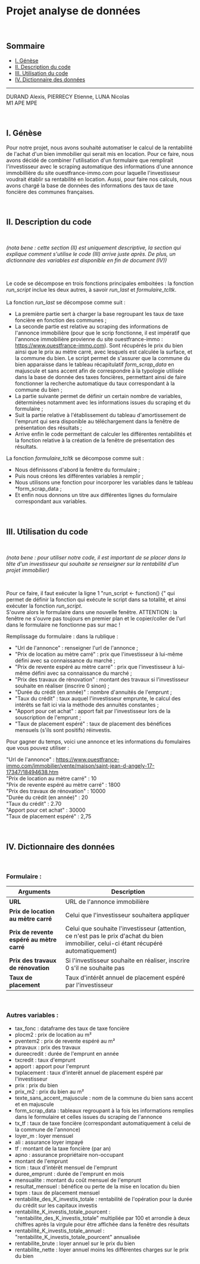 # Projet analyse de données

<br>

## Sommaire
- [I. Génèse](#i-génèse)
- [II. Description du code](#ii-description-du-code)
- [III. Utilisation du code](#iii-utilisation-du-code)
- [IV. Dictionnaire des données](#iv-dictionnaire-des-données)
 
---
DURAND Alexis, PIERRECY Etienne, LUNA Nicolas  
M1 APE MPE

<br>

## I. Génèse


Pour notre projet, nous avons souhaité automatiser le calcul de la rentabilité de l'achat d'un bien immobilier qui serait mis en location.
Pour ce faire, nous avons décidé de combiner l'utilisation d'un formulaire que remplirait l'investisseur avec le scraping automatique des informations d'une annonce immobillière du site ouestfrance-immo.com pour laquelle l'investisseur voudrait établir sa rentabilité en location.
Aussi, pour faire nos calculs, nous avons chargé la base de données des informations des taux de taxe foncière des communes françaises.

<br>

## II. Description du code

<br>

*(nota bene : cette section (II) est uniquement descriptive, la section qui explique comment s'utilise le code (III) arrive juste après. De plus, un dictionnaire des variables est disponible en fin de document (IV))*

<br>

Le code se décompose en trois fonctions principales emboitées : la fonction *run_script* inclue les deux autres, à savoir *run_last* et *formulaire_tcltk*.  
<br>
La fonction *run_last* se décompose comme suit :
* La première partie sert à charger la base regroupant les taux de taxe foncière en fonction des communes ;
* La seconde partie est relative au scraping des informations de l'annonce immobilière (pour que le scrip fonctionne, il est impératif que l'annonce immobilière provienne du site ouestfrance-immo : https://www.ouestfrance-immo.com). Sont récupérés le prix du bien ainsi que le prix au mètre carré, avec lesquels est calculée la surface, et la commune du bien. Le script permet de s'assurer que la commune du bien apparaisse dans le tableau récapitulatif *form_scrap_data* en majuscule et sans accent afin de correspondre à la typologie utilisée dans la base de donnée des taxes foncières, permettant ainsi de faire fonctionner la recherche automatique du taux correspondant à la commune du bien ;
* La partie suivante permet de définir un certain nombre de variables, déterminées notamment avec les informations issues du scraping et du formulaire ;
* Suit la partie relative à l'établissement du tableau d'amortissement de l'emprunt qui sera disponible au téléchargement dans la fenêtre de présentation des résultats ;
* Arrive enfin le code permettant de calculer les différentes rentabilités et la fonction relative à la création de la fenêtre de présentation des résultats.

La fonction *formulaire_tcltk* se décompose comme suit :
* Nous définissons d'abord la fenêtre du formulaire ;
* Puis nous créons les différentes variables à remplir ;
* Nous utilisons une fonction pour incorporer les variables dans le tableau *form_scrap_data ;
* Et enfin nous donnons un titre aux différentes lignes du formulaire correspondant aux variables.

<br>

## III. Utilisation du code

<br>

*(nota bene : pour utiliser notre code, il est important de se placer dans la tête d'un investisseur qui souhaite se renseigner sur la rentabilité d'un projet immobilier)*

<br>

Pour ce faire, il faut exécuter la ligne 1 "run_script <- function() {" qui permet de définir la fonction qui exécute le script dans sa totalité, et ainsi exécuter la fonction *run_script*.  
S'ouvre alors le formulaire dans une nouvelle fenêtre. ATTENTION : la fenêtre ne s'ouvre pas toujours en premier plan et le copier/coller de l'url dans le formulaire ne fonctionne pas sur mac ! 

Remplissage du formulaire : dans la rublique : 
* "Url de l'annonce" : renseigner l'url de l'annonce ;  
* "Prix de location au mètre carré" : prix que l'investisseur à lui-même défini avec sa connaissance du marché ;
* "Prix de revente espéré au mètre carré" : prix que l'investisseur à lui-même défini avec sa connaissance du marché ;
* "Prix des travaux de rénovation" : montant des travaux si l'investisseur souhaite en réaliser (inscrire 0 sinon) ;
* "Durée du crédit (en année)" : nombre d'annuités de l'emprunt ;
* "Taux du crédit" : taux auquel l'investisseur emprunte, le calcul des intérêts se fait ici via la méthode des annuités constantes ;
* "Apport pour cet achat" : apport fait par l'investisseur lors de la souscription de l'emprunt ;
* "Taux de placement espéré" : taux de placement des bénéfices mensuels (s'ils sont positifs) réinvestis.

Pour gagner du temps, voici une annonce et les informations du fomulaires que vous pouvez utiliser :

"Url de l'annonce" : https://www.ouestfrance-immo.com/immobilier/vente/maison/saint-jean-d-angely-17-17347/18494638.htm  
"Prix de location au mètre carré" : 10  
"Prix de revente espéré au mètre carré" : 1800  
"Prix des travaux de rénovation" : 10000  
"Durée du crédit (en année)" : 20  
"Taux du crédit" : 2.70  
"Apport pour cet achat" : 30000  
"Taux de placement espéré" : 2,75

<br>

## IV. Dictionnaire des données

<br>

### **Formulaire :**
| **Arguments**                        | **Description**                                                                                   |
|--------------------------------------|---------------------------------------------------------------------------------------------------|
| **URL**                              | URL de l'annonce immobilière                                                                    |
| **Prix de location au mètre carré**  | Celui que l'investisseur souhaitera appliquer                                                   |
| **Prix de revente espéré au mètre carré** | Celui que souhaite l'investisseur (attention, ce n'est pas le prix d'achat du bien immobilier, celui-ci étant récupéré automatiquement) |
| **Prix des travaux de rénovation**   | Si l'investisseur souhaite en réaliser, inscrire 0 s'il ne souhaite pas                         |
| **Taux de placement**                | Taux d'intérêt annuel de placement espéré par l'investisseur|


<br>


### **Autres variables :**
* tax_fonc : dataframe des taux de taxe foncière
* plocm2 : prix de location au m²
* pventem2 : prix de revente espéré au m²
* ptravaux : prix des travaux
* dureecredit : durée de l'emprunt en année
* txcredit : taux d'emprunt
* apport : apport pour l'emprunt
* txplacement : taux d'interêt annuel de placement espéré par l'investisseur
* prix : prix du bien
* prix_m2 : prix du bien au m²
* texte_sans_accent_majuscule : nom de la commune du bien sans accent et en majuscule
* form_scrap_data : tableaux regroupant à la fois les informations remplies dans le formulaire et celles issues du scraping de l'annonce
* tx_tf : taux de taxe foncière (correspondant automatiquement à celui de la commune de l'annonce)
* loyer_m : loyer mensuel
* ali : assurance loyer impayé
* tf : montant de la taxe foncière (par an)
* apno : assurance propriétaire non-occupant
* montant de l'emprunt
* ticm : taux d'intérêt mensuel de l'emprunt
* duree_emprunt : durée de l'emprunt en mois
* mensualite : montant du coût mensuel de l'emprunt
* resultat_mensuel : bénéfice ou perte de la mise en location du bien
* txpm : taux de placement mensuel
* rentabilite_des_K_investis_totale : rentabilité de l'opération pour la durée du crédit sur les capitaux investis
* rentabilite_K_investis_totale_pourcent : "rentabilite_des_K_investis_totale" multipliée par 100 et arrondie à deux chiffres après la virgule pour être affichée dans la fenêtre des résultats
* rentabilité_K_investis_totale_annuel : "rentabilite_K_investis_totale_pourcent" annualisée
* rentabilite_brute : loyer annuel sur le prix du bien
* rentabilite_nette : loyer annuel moins les différentes charges sur le prix du bien




